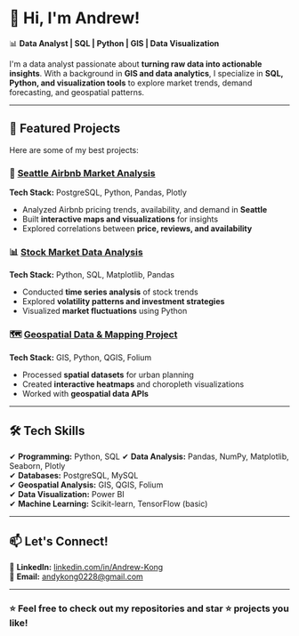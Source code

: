 # 👋 Hi, I'm Andrew!  

📊 **Data Analyst | SQL | Python | GIS | Data Visualization**  

I'm a data analyst passionate about **turning raw data into actionable insights**. With a background in **GIS and data analytics**, I specialize in **SQL, Python, and visualization tools** to explore market trends, demand forecasting, and geospatial patterns.  

---

## 🚀 **Featured Projects**  
Here are some of my best projects:  

### 🏡 [Seattle Airbnb Market Analysis](https://github.com/andykong-tech/Seattle-Airbnb-Analysis)  
**Tech Stack:** PostgreSQL, Python, Pandas, Plotly  
- Analyzed Airbnb pricing trends, availability, and demand in **Seattle**  
- Built **interactive maps and visualizations** for insights  
- Explored correlations between **price, reviews, and availability**  

### 📊 [Stock Market Data Analysis](https://github.com/yourusername/stock-analysis)  
**Tech Stack:** Python, SQL, Matplotlib, Pandas  
- Conducted **time series analysis** of stock trends  
- Explored **volatility patterns and investment strategies**  
- Visualized **market fluctuations** using Python  

### 🗺 [Geospatial Data & Mapping Project](https://github.com/yourusername/gis-project)  
**Tech Stack:** GIS, Python, QGIS, Folium  
- Processed **spatial datasets** for urban planning  
- Created **interactive heatmaps** and choropleth visualizations  
- Worked with **geospatial data APIs**  

---

## 🛠 **Tech Skills**  
✔ **Programming:** Python, SQL 
✔ **Data Analysis:** Pandas, NumPy, Matplotlib, Seaborn, Plotly  
✔ **Databases:** PostgreSQL, MySQL  
✔ **Geospatial Analysis:** GIS, QGIS, Folium  
✔ **Data Visualization:** Power BI  
✔ **Machine Learning:** Scikit-learn, TensorFlow (basic)  

---

## 📫 **Let's Connect!**  
💼 **LinkedIn:** [linkedin.com/in/Andrew-Kong](https://www.linkedin.com/in/andrew-kong-73380b104/)  
📧 **Email:** andykong0228@gmail.com  

---

### ⭐ **Feel free to check out my repositories and star ⭐ projects you like!**  

